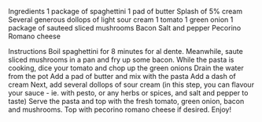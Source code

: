 Ingredients
1 package of spaghettini
1 pad of butter
Splash of 5% cream
Several generous dollops of light sour cream
1 tomato
1 green onion
1 package of sauteed sliced mushrooms
Bacon
Salt and pepper
Pecorino Romano cheese

Instructions
Boil spaghettini for 8 minutes for al dente.
Meanwhile, saute sliced mushrooms in a pan and fry up some bacon.
While the pasta is cooking, dice your tomato and chop up the green onions
Drain the water from the pot
Add a pad of butter and mix with the pasta
Add a dash of cream
Next, add several dollops of sour cream
(in this step, you can flavour your sauce - ie. with pesto, or any herbs or spices, and salt and pepper to taste)
Serve the pasta and top with the fresh tomato, green onion, bacon and mushrooms.
Top with pecorino romano cheese if desired.
Enjoy!
